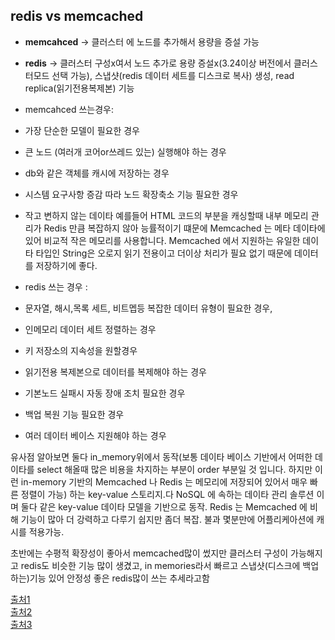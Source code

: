 ## redis vs memcached   
- **memcahced** -> 클러스터 에 노드를 추가해서 용량을 증설 가능 
- **redis** -> 클러스터 구성x여서 노드 추가로 용량 증설x(3.24이상 버전에서 클러스터모드 선택 가능), 스냅샷(redis 데이터 세트를 디스크로 복사) 생성, read replica(읽기전용복제본) 기능    


- memcahced 쓰는경우:  
 - 가장 단순한 모델이 필요한 경우  
 -  큰 노드 (여러개 코어or쓰레드 있는) 실행해야 하는 경우  
 -  db와 같은 객체를 캐시에 저장하는 경우  
 -  시스템 요구사항 증감 따라 노드 확장축소 기능 필요한 경우  
 -  작고 변하지 않는 데이타 예를들어 HTML 코드의 부분을 캐싱할때 내부 메모리 관리가 Redis 만큼 복잡하지 않아 능률적이기 떄문에 Memcached 는 메타 데이타에 있어 비교적 작은 메모리를 사용합니다. Memcached 에서 지원하는 유일한 데이타 타입인 String은 오로지 읽기 전용이고 더이상 처리가 필요 없기 때문에 데이터를 저장하기에 좋다.  

- redis 쓰는 경우 : 
 - 문자열, 해시,목록 세트, 비트멥등 복잡한 데이터 유형이 필요한 경우,  
 - 인메모리 데이터 세트 정렬하는 경우
 - 키 저장소의 지속성을 원할경우  
 - 읽기전용 복제본으로 데이터를 복제해야 하는 경우  
 - 기본노드 실패시 자동 장애 조치 필요한 경우  
 - 백업 복원 기능 필요한 경우  
 - 여러 데이터 베이스 지원해야 하는 경우   



유사점 알아보면 둘다 in_memory위에서 동작(보통 데이타 베이스 기반에서 어떠한 데이타를 select 해올때 많은 비용을 차지하는 부분이 order 부분일 것 입니다. 하지만 이런 in-memory 기반의 Memcached 나 Redis 는 메모리에 저장되어 있어서 매우 빠른 정렬이 가능) 하는 key-value 스토리지.다 NoSQL 에 속하는 데이타 관리 솔루션 이며 둘다 같은 key-value 데이타 모델을 기반으로 동작. Redis 는 Memcached 에 비해 기능이 많아 더 강력하고 다루기 쉽지만 좀더 복잡. 불과 몇분만에 어플리케아션에 캐시를 적용가능. 

초반에는 수평적 확장성이 좋아서 memcached많이 썼지만 클러스터 구성이 가능해지고 redis도 비슷한 기능 많이 생겼고, in memories라서 빠르고 스냅샷(디스크에 백업하는)기능 있어 안정성 좋은 redis많이 쓰는 추세라고함 


    
 [출처1](http://blog.leekyoungil.com/?p=200)  
 [출처2](https://docs.aws.amazon.com/ko_kr/AmazonElastiCache/latest/red-ug/SelectEngine.html)  
[출처3](http://wildpup.cafe24.com/archives/1028) 


